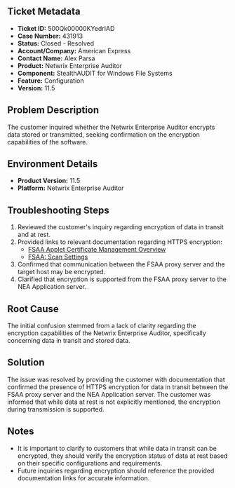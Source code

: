 ## Ticket Metadata
- **Ticket ID:** 500Qk00000KYedrIAD
- **Case Number:** 431913
- **Status:** Closed - Resolved
- **Account/Company:** American Express
- **Contact Name:** Alex Parsa
- **Product:** Netwrix Enterprise Auditor
- **Component:** StealthAUDIT for Windows File Systems
- **Feature:** Configuration
- **Version:** 11.5

## Problem Description
The customer inquired whether the Netwrix Enterprise Auditor encrypts data stored or transmitted, seeking confirmation on the encryption capabilities of the software.

## Environment Details
- **Product Version:** 11.5
- **Platform:** Netwrix Enterprise Auditor

## Troubleshooting Steps
1. Reviewed the customer's inquiry regarding encryption of data in transit and at rest.
2. Provided links to relevant documentation regarding HTTPS encryption:
   - [FSAA Applet Certificate Management Overview](https://helpcenter.netwrix.com/bundle/EnterpriseAuditor_11.6/page/Content/EnterpriseAuditor/Admin/DataCollector/FSAA/CertificateManagement.htm)
   - [FSAA: Scan Settings](https://helpcenter.netwrix.com/bundle/EnterpriseAuditor_11.6/page/Content/EnterpriseAuditor/Admin/DataCollector/FSAA/ScanSettings.htm)
3. Confirmed that communication between the FSAA proxy server and the target host may be encrypted.
4. Clarified that encryption is supported from the FSAA proxy server to the NEA Application server.

## Root Cause
The initial confusion stemmed from a lack of clarity regarding the encryption capabilities of the Netwrix Enterprise Auditor, specifically concerning data in transit and stored data.

## Solution
The issue was resolved by providing the customer with documentation that confirmed the presence of HTTPS encryption for data in transit between the FSAA proxy server and the NEA Application server. The customer was informed that while data at rest is not explicitly mentioned, the encryption during transmission is supported.

## Notes
- It is important to clarify to customers that while data in transit can be encrypted, they should verify the encryption status of data at rest based on their specific configurations and requirements.
- Future inquiries regarding encryption should reference the provided documentation links for accurate information.